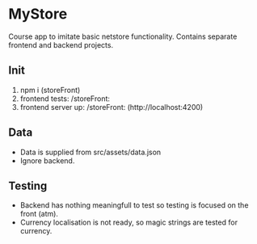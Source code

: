 # MyStore
Course app to imitate basic netstore functionality. Contains separate frontend and backend projects.

## Init

1. npm i (storeFront)
2. frontend tests: /storeFront: <ng test>
3. frontend server up: /storeFront: <ng serve> (http://localhost:4200)

## Data

* Data is supplied from src/assets/data.json
* Ignore backend.

## Testing

* Backend has nothing meaningfull to test so testing is focused on the front (atm).
* Currency localisation is not ready, so magic strings are tested for currency.

